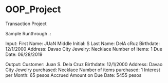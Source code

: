 # OOP_Project
Transaction Project

Sample Runthrough .:

Input:
First Name: JUaN
Middle Initial: S
Last Name: DelA cRuz
Birthdate: 12/1/2000
Address: Davao City
Jewelry: Necklace
Number of Items: 1
Due Date: 06/28/2019

Output:
Customer: Juan S. Dela Cruz
Birthdate: 12/1/2000
Address: Davao City
Jewelry purchased: Necklace
Number of items purchased: 1
Interest per Month: 65 pesos
Accrued Amount on Due Date: 5455 pesos
